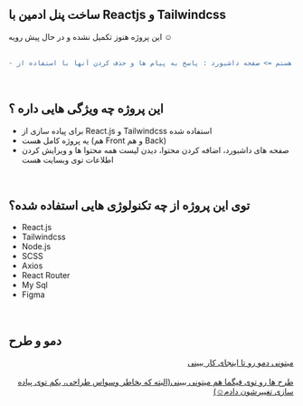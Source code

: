<h2>ساخت پنل ادمین با Reactjs و Tailwindcss</h2>

این پروژه هنوز تکمیل نشده و در حال پیش رویه ☺️ <br/><br/>

```diff
- مرحله ای که الان در حال کار کردن هستم => صفحه داشبورد : پاسخ به پیام ها و حذف کردن آنها با استفاده از redux
```

<br/>
<h2>این پروژه چه ویژگی هایی داره ؟</h2>
<div>
<ul>
<li>برای پیاده سازی از React.js و Tailwindcss استفاده شده</li>
<li>یه پروژه کامل هست (هم Front و هم Back)</li>
<li>صفحه های داشبورد، اضافه کردن محتوا، دیدن لیست همه محتوا ها و ویرایش کردن اطلاعات توی وبسایت هست</li>
</ul>
</div>
<div>
<br/>

<h2>توی این پروژه از چه تکنولوژی هایی استفاده شده؟</h2>
<ul>
<li>React.js</li>
<li>Tailwindcss</li>
<li>Node.js</li>
<li>SCSS</li>
<li>Axios</li>
<li>React Router</li>
<li>My Sql</li>
<li>Figma</li>
</ul>
</div>
<br/>

<h2>دمو و طرح </h2>
<div align="right">
<a href="https://mohammad-admin-panel.netlify.app/">میتونی دمو رو تا اینجای کار ببینی</a>
<br/>
<br/>
<a href="https://www.figma.com/proto/RB9u5zpMdw3faiEbiHuej7/Admin-Panel?page-id=0%3A1&node-id=1%3A2&viewport=232%2C214%2C0.2&scaling=scale-down&starting-point-node-id=1%3A2">طرح ها رو توی فیگما هم میتونی ببینی(البته که بخاطر وسواس طراحی، یکم توی پیاده سازی تغییرشون دادم☺️)</a>
</div>
